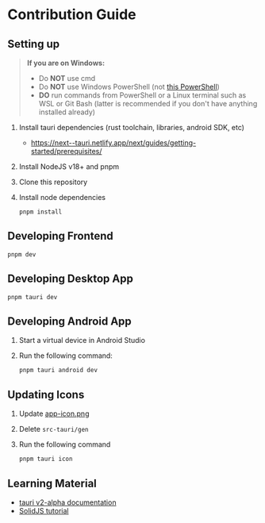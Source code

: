 # Contribution Guide

## Setting up

> **If you are on Windows:**
>
> - Do **NOT** use cmd
> - Do **NOT** use Windows PowerShell (not [this PowerShell](https://learn.microsoft.com/en-us/powershell/scripting/whats-new/differences-from-windows-powershell?view=powershell-7.3))
> - **DO** run commands from PowerShell or a Linux terminal such as WSL or Git Bash (latter is recommended if you don't have anything installed already)

1. Install tauri dependencies (rust toolchain, libraries, android SDK, etc)

   - https://next--tauri.netlify.app/next/guides/getting-started/prerequisites/

2. Install NodeJS v18+ and pnpm
3. Clone this repository
4. Install node dependencies

   ```
   pnpm install
   ```

## Developing Frontend

```
pnpm dev
```

## Developing Desktop App

```
pnpm tauri dev
```

## Developing Android App

1. Start a virtual device in Android Studio
2. Run the following command:

   ```
   pnpm tauri android dev
   ```

## Updating Icons

1. Update [app-icon.png](./app-icon.png)
2. Delete `src-tauri/gen`
3. Run the following command

   ```
   pnpm tauri icon
   ```

## Learning Material

- [tauri v2-alpha documentation](https://next--tauri.netlify.app)
- [SolidJS tutorial](https://solidjs.com/tutorial)
